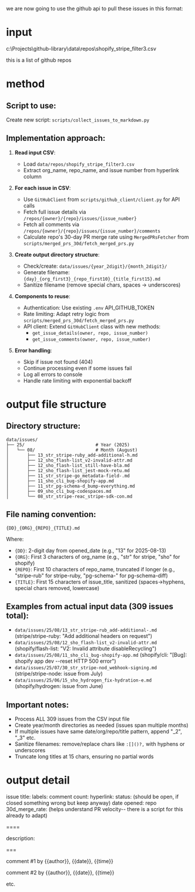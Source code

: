  we are now going to use the github api to pull these issues in this format:                                


 # input

 c:\Projects\github-library\data\repos\shopify_stripe_filter3.csv


this is a list of github repos
 # method

## Script to use: 
Create new script: `scripts/collect_issues_to_markdown.py`

## Implementation approach:

1. **Read input CSV**: 
   - Load `data/repos/shopify_stripe_filter3.csv`
   - Extract org_name, repo_name, and issue number from hyperlink column

2. **For each issue in CSV**:
   - Use `GitHubClient` from `scripts/github_client/client.py` for API calls
   - Fetch full issue details via `/repos/{owner}/{repo}/issues/{issue_number}` 
   - Fetch all comments via `/repos/{owner}/{repo}/issues/{issue_number}/comments`
   - Calculate repo's 30-day PR merge rate using `MergedPRsFetcher` from `scripts/merged_prs_30d/fetch_merged_prs.py`

3. **Create output directory structure**:
   - Check/create: `data/issues/{year_2digit}/{month_2digit}/`
   - Generate filename: `{day}_{org_first3}_{repo_first10}_{title_first15}.md`
   - Sanitize filename (remove special chars, spaces → underscores)

4. **Components to reuse**:
   - Authentication: Use existing `.env` API_GITHUB_TOKEN
   - Rate limiting: Adapt retry logic from `scripts/merged_prs_30d/fetch_merged_prs.py`
   - API client: Extend `GitHubClient` class with new methods:
     - `get_issue_details(owner, repo, issue_number)`
     - `get_issue_comments(owner, repo, issue_number)`
   
5. **Error handling**:
   - Skip if issue not found (404)
   - Continue processing even if some issues fail
   - Log all errors to console
   - Handle rate limiting with exponential backoff

 # output file structure

## Directory structure:
```
data/issues/
├── 25/                           # Year (2025)
│   └── 08/                       # Month (August)
│       ├── 13_str_stripe-ruby_add-additional-h.md
│       ├── 12_sho_flash-list_v2-invalid-attr.md
│       ├── 12_sho_flash-list_still-have-bla.md
│       ├── 12_sho_flash-list_jest-mock-retu.md
│       ├── 11_str_stripe-go_metadata-field-.md
│       ├── 11_sho_cli_bug-shopify-app.md
│       ├── 11_str_pg-schema-d_bump-everything.md
│       ├── 09_sho_cli_bug-codespaces.md
│       └── 08_str_stripe-reac_stripe-sdk-con.md
```

## File naming convention:
`{DD}_{ORG}_{REPO}_{TITLE}.md`

Where:
- `{DD}`: 2-digit day from opened_date (e.g., "13" for 2025-08-13)
- `{ORG}`: First 3 characters of org_name (e.g., "str" for stripe, "sho" for shopify)
- `{REPO}`: First 10 characters of repo_name, truncated if longer (e.g., "stripe-rub" for stripe-ruby, "pg-schema-" for pg-schema-diff)
- `{TITLE}`: First 15 characters of issue_title, sanitized (spaces→hyphens, special chars removed, lowercase)

## Examples from actual input data (309 issues total):
- `data/issues/25/08/13_str_stripe-rub_add-additional-.md` (stripe/stripe-ruby: "Add additional headers on request")
- `data/issues/25/08/12_sho_flash-list_v2-invalid-attr.md` (shopify/flash-list: "V2: Invalid attribute disableRecycling")
- `data/issues/25/08/11_sho_cli_bug-shopify-app.md` (shopify/cli: "[Bug]: shopify app dev --reset HTTP 500 error")
- `data/issues/25/07/30_str_stripe-nod_webhook-signing.md` (stripe/stripe-node: issue from July)
- `data/issues/25/06/15_sho_hydrogen_fix-hydration-e.md` (shopify/hydrogen: issue from June)

## Important notes:
- Process ALL 309 issues from the CSV input file
- Create year/month directories as needed (issues span multiple months)
- If multiple issues have same date/org/repo/title pattern, append "_2", "_3" etc.
- Sanitize filenames: remove/replace chars like `:[]()?,` with hyphens or underscores
- Truncate long titles at 15 chars, ensuring no partial words

# output detail

issue title:
labels: 
comment count:
hyperlink:
status: (should be open, if closed something wrong but keep anyway)
date opened:
repo 30d_merge_rate: (helps understand PR velocity--  there is a script for this already to adapt)

====

description:


===

comment #1 by {{author}}, {{date}}, {{time}}

comment #2 by {{author}}, {{date}}, {{time}} 

etc.